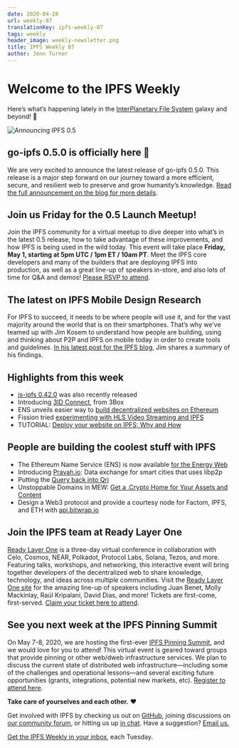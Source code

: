```yaml
---
date: 2020-04-28
url: weekly-87
translationKey: ipfs-weekly-87
tags: weekly
header_image: weekly-newsletter.png
title: IPFS Weekly 87
author: Jenn Turner
---
```


# Welcome to the IPFS Weekly

Here’s what’s happening lately in the [InterPlanetary File System](https://ipfs.io/) galaxy and beyond! 🚀

![Announcing IPFS 0.5](/header_images/090-go-ipfs-0-5-0.png)

## go-ipfs 0.5.0 is officially here 🚀
We are very excited to announce the latest release of go-ipfs 0.5.0. This release is a major step forward on our journey toward a more efficient, secure, and resilient web to preserve and grow humanity’s knowledge. [Read the full announcement on the blog for more details]( ).

## Join us Friday for the 0.5 Launch Meetup!
Join the IPFS community for a virtual meetup to dive deeper into what’s in the latest 0.5 release, how to take advantage of these improvements, and how IPFS is being used in the wild today. This event will take place **Friday, May 1, starting at 5pm UTC / 1pm ET / 10am PT**. Meet the IPFS core developers and many of the builders that are deploying IPFS into production, as well as a great line-up of speakers in-store, and also lots of time for Q&A and demos! [Please RSVP to attend](https://www.meetup.com/San-Francisco-IPFS/events/270212268/).

## The latest on IPFS Mobile Design Research
For IPFS to succeed, it needs to be where people will use it, and for the vast majority around the world that is on their smartphones. That’s why we’ve teamed up with Jim Kosem to understand how people are building, using and thinking about P2P and IPFS on mobile today in order to create tools and guidelines. [In his latest post for the IPFS blog](https://blog.ipfs.io/2020-04-24-ipfs-mobile-design-research-findings/), Jim shares a summary of his findings. 

## Highlights from this week
* [js-ipfs 0.42.0](https://blog.ipfs.io/2020-04-14-js-ipfs-0-42/) was also recently released 
* Introducing [3ID Connect](https://medium.com/3box/introducing-3id-connect-531af4f84d3f), from 3Box
* ENS unveils easier way to [build decentralized websites on Ethereum](https://decrypt.co/26246/ens-unveils-easier-way-to-build-decentralized-websites-on-ethereum)
* Fission tried [experimenting with HLS Video Streaming and IPFS](https://blog.fission.codes/experimenting-with-hls-video-streaming-and-ipfs/)
* TUTORIAL: [Deploy your website on IPFS: Why and How](https://ipfs.tarunbatra.com/blog/decentralization/Deploy-your-website-on-IPFS-Why-and-How/)

## People are building the coolest stuff with IPFS
* The Ethereum Name Service (ENS) is now available [for the Energy Web](https://medium.com/energy-web-insights/ethereum-name-service-ens-is-now-available-for-the-energy-web-a8d884138790)
* Introducing [Pravah.io](https://pravah.io/): Data exchange for smart cities that uses libp2p
* Putting the [Query back into Qri](https://medium.com/qri-io/putting-the-query-back-into-qri-24aa46bf3cbe)
* Unstoppable Domains in MEW: [Get a .Crypto Home for Your Assets and Content](https://medium.com/@myetherwallet/unstoppable-domains-in-mew-get-a-crypto-home-for-your-assets-and-content-5d4847b39f04) 
* Design a Web3 protocol and provide a courtesy node for Factom, IPFS, and ETH with [api.bitwrap.io](https://api.bitwrap.io/ipfs/QmUraA27jv1KVWJEPHo8iJj1cd2744M3WBAyWTeNXJPj1d)

## Join the IPFS team at Ready Layer One
[Ready Layer One](https://readylayer.one/) is a three-day virtual conference in collaboration with Celo, Cosmos, NEAR, Polkadot, Protocol Labs, Solana, Tezos, and more. Featuring talks, workshops, and networking, this interactive event will bring together developers of the decentralized web to share knowledge, technology, and ideas across multiple communities. Visit the [Ready Layer One site](https://readylayer.one/) for the amazing line-up of speakers including Juan Benet, Molly Mackinlay, Raúl Kripalani, David Dias, and more! Tickets are first-come, first-served. [Claim your ticket here to attend](https://hopin.to/events/readylayerone?specinf=11809).

## See you next week at the IPFS Pinning Summit
On May 7-8, 2020, we are hosting the first-ever [IPFS Pinning Summit](https://ipfspinningsummit.com/), and we would love for you to attend! This virtual event is geared toward groups that provide pinning or other web/dweb infrastructure services. We plan to discuss the current state of distributed web infrastructure—including some of the challenges and operational lessons—and several exciting future opportunities (grants, integrations, potential new markets, etc). [Register to attend here](https://www.eventbrite.com/e/ipfs-pinning-summit-registration-102720606098).

**Take care of yourselves and each other.** ❤️

Get involved with IPFS by checking us out on [GitHub](https://github.com/ipfs), joining discussions on [our community forum](https://discuss.ipfs.io/), or hitting us up [in chat](https://riot.im/app/#/room/#ipfs:matrix.org). Have a suggestion? [Email us.](mailto:newsletter@ipfs.io)

[Get the IPFS Weekly in your inbox](https://ipfs.us4.list-manage.com/subscribe?u=25473244c7d18b897f5a1ff6b&id=cad54b2230), each Tuesday.
